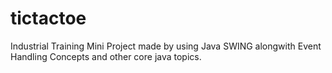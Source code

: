 # tictactoe
Industrial Training Mini Project
made by using Java SWING alongwith Event Handling Concepts and other core java topics.
